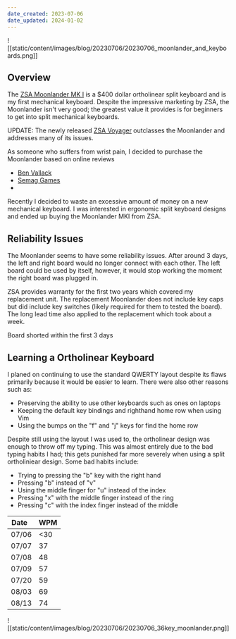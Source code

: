 ```yaml
---
date_created: 2023-07-06
date_updated: 2024-01-02
---
```


![[static/content/images/blog/20230706/20230706_moonlander_and_keyboards.png]]

## Overview

The [ZSA Moonlander MK I](https://www.zsa.io/moonlander/) is a $400 dollar ortholinear split keyboard and is my first mechanical keyboard. Despite the impressive marketing by ZSA, the Moonlander isn't very good; the greatest value it provides is for beginners to get into split mechanical keyboards.

UPDATE: The newly released [ZSA Voyager](https://www.zsa.io/voyager) outclasses the Moonlander and addresses many of its issues.

As someone who suffers from wrist pain, I decided to purchase the Moonlander based on online reviews
- [Ben Vallack](https://www.youtube.com/watch?v=eSiF7IwOyFw)
- [Semag Games](https://www.youtube.com/watch?v=Big80AStHSU)
- 

Recently I decided to waste an excessive amount of money on a new mechanical keyboard. I was interested in ergonomic split keyboard designs and ended up buying the Moonlander MKI from ZSA.

## Reliability Issues
The Moonlander seems to have some reliability issues. After around 3 days, the left and right board would no longer connect with each other. The left board could be used by itself, however, it would stop working the moment the right board was plugged in. 

ZSA provides warranty for the first two years which covered my replacement unit. The replacement Moonlander does not include key caps but did include key switches (likely required for them to tested the board). The long lead time also applied to the replacement which took about a week.


Board shorted within the first 3 days
## Learning a Ortholinear Keyboard


I planed on continuing to use the standard QWERTY layout despite its flaws primarily because it would be easier to learn. There were also other reasons such as:

- Preserving the ability to use other keyboards such as ones on laptops
- Keeping the default key bindings and righthand home row when using Vim
- Using the bumps on the "f" and "j" keys for find the home row

Despite still using the layout I was used to, the ortholinear design was enough to throw off my typing. This was almost entirely due to the bad typing habits I had; this gets punished far more severely when using a split ortholiniear design. Some bad habits include:

- Trying to pressing the "b" key with the right hand
- Pressing "b" instead of "v"
- Using the middle finger for "u" instead of the index
- Pressing "x" with the middle finger instead of the ring
- Pressing "c" with the index finger instead of the middle

| Date  | WPM |
| ----- | --- |
| 07/06 | <30 |
| 07/07 | 37  |
| 07/08 | 48  |
| 07/09 | 57  |
| 07/20 | 59  |
| 08/03 | 69  |
| 08/13 | 74  |


![[static/content/images/blog/20230706/20230706_36key_moonlander.png]]
